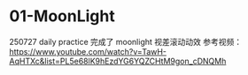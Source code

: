 # 01-MoonLight
250727 daily practice
完成了 moonlight 视差滚动动效
参考视频：https://www.youtube.com/watch?v=TawH-AqHTXc&list=PL5e68lK9hEzdYG6YQZCHtM9gon_cDNQMh